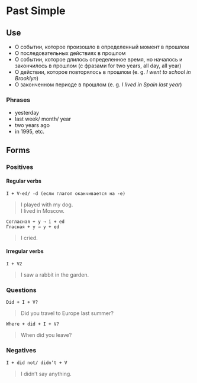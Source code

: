 # Past Simple

## Use
* О событии, которое произошло в определенный момент в прошлом
* О последовательных действиях в прошлом
* О событии, которое длилось определенное время, но началось и закончилось в прошлом (с фразами for two years, all day, all year)
* О действии, которое повторялось в прошлом (e. g. _I went to school in Brooklyn_)
* О законченном периоде в прошлом (e. g. _I lived in Spain last year_)


### Phrases
* yesterday
* last week/ month/ year
* two years ago
* in 1995, etc.

## Forms

### Positives

#### Regular verbs
    I + V-ed/ -d (если глагол оканчивается на -е)
> I played with my dog.  
I lived in Moscow.

    Согласная + y → i + ed
    Гласная + y → y + ed
> I cried.

#### Irregular verbs
    I + V2
> I saw a rabbit in the garden.

### Questions
    Did + I + V?
> Did you travel to Europe last summer?

    Where + did + I + V?
> When did you leave?

### Negatives
    I + did not/ didn’t + V
> I didn’t say anything.
